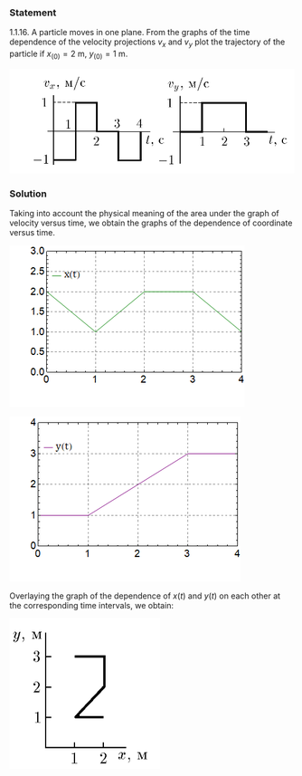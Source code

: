 ###  Statement 

$1.1.16.$ A particle moves in one plane. From the graphs of the time dependence of the velocity projections $v_x$ and $v_y$ plot the trajectory of the particle if $x_{(0)} = 2\text{ m}$, $y_{(0)} = 1\text{ m}$. 

![ For problem 1.1.16 |936x344, 54%](../../img/1.1.16/statement.png)

### Solution

Taking into account the physical meaning of the area under the graph of velocity versus time, we obtain the graphs of the dependence of coordinate versus time. 

![ Graph of dependence $x(t)$ |416x286, 59%](../../img/1.1.16/graph1.png)

![ Graph of dependence $y(t)$ |409x291, 59%](../../img/1.1.16/graph2.png) 

Overlaying the graph of the dependence of $x(t)$ and $y(t)$ on each other at the corresponding time intervals, we obtain: 

![ Trajectory of movement |266x266, 34%](../../img/1.1.16/sol.png)